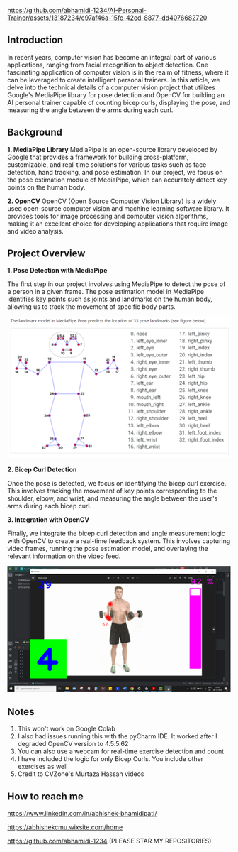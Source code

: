 

https://github.com/abhamidi-1234/AI-Personal-Trainer/assets/13187234/e97af46a-15fc-42ed-8877-dd4076682720



## Introduction
In recent years, computer vision has become an integral part of various applications, ranging from facial recognition to object detection. One fascinating application of computer vision is in the realm of fitness, where it can be leveraged to create intelligent personal trainers. In this article, we delve into the technical details of a computer vision project that utilizes Google's MediaPipe library for pose detection and OpenCV for building an AI personal trainer capable of counting bicep curls, displaying the pose, and measuring the angle between the arms during each curl.

## Background

**1. MediaPipe Library**
MediaPipe is an open-source library developed by Google that provides a framework for building cross-platform, customizable, and real-time solutions for various tasks such as face detection, hand tracking, and pose estimation. In our project, we focus on the pose estimation module of MediaPipe, which can accurately detect key points on the human body.

**2. OpenCV**
OpenCV (Open Source Computer Vision Library) is a widely used open-source computer vision and machine learning software library. It provides tools for image processing and computer vision algorithms, making it an excellent choice for developing applications that require image and video analysis.

## Project Overview

**1. Pose Detection with MediaPipe**

The first step in our project involves using MediaPipe to detect the pose of a person in a given frame. The pose estimation model in MediaPipe identifies key points such as joints and landmarks on the human body, allowing us to track the movement of specific body parts.

![Img](https://github.com/abhamidi-1234/AI-Personal-Trainer/blob/main/Capture1.PNG)

**2. Bicep Curl Detection**

Once the pose is detected, we focus on identifying the bicep curl exercise. This involves tracking the movement of key points corresponding to the shoulder, elbow, and wrist, and measuring the angle between the user's arms during each bicep curl.

**3. Integration with OpenCV**

Finally, we integrate the bicep curl detection and angle measurement logic with OpenCV to create a real-time feedback system. This involves capturing video frames, running the pose estimation model, and overlaying the relevant information on the video feed.

![Img](https://github.com/abhamidi-1234/AI-Personal-Trainer/blob/main/Capture2.PNG)

## Notes

1. This won't work on Google Colab
2. I also had issues running this with the pyCharm IDE. It worked after I degraded OpenCV version to 4.5.5.62
3. You can also use a webcam for real-time exercise detection and count
4. I have included the logic for only Bicep Curls. You include other exercises as well
5. Credit to CVZone's Murtaza Hassan videos

## How to reach me

https://www.linkedin.com/in/abhishek-bhamidipati/

https://abhishekcmu.wixsite.com/home

https://github.com/abhamidi-1234 (PLEASE STAR MY REPOSITORIES)
